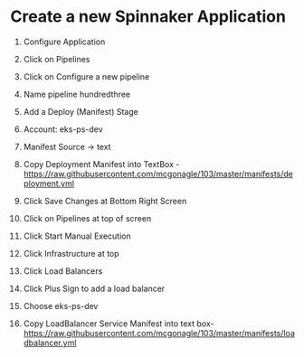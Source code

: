 # Create a new Spinnaker Application
 

1.	Configure Application
 

2.	Click on Pipelines
3.	Click on Configure a new pipeline
4.	Name pipeline hundredthree
5.	Add a Deploy (Manifest) Stage
6.	Account: eks-ps-dev
7.	Manifest Source → text
8.	Copy Deployment Manifest into TextBox - https://raw.githubusercontent.com/mcgonagle/103/master/manifests/deployment.yml
9.	Click Save Changes at Bottom Right Screen
10.	Click on Pipelines at top of screen
11.	Click Start Manual Execution
12.	Click Infrastructure at top 
13.	Click Load Balancers
14.	Click Plus Sign to add a load balancer
15.	Choose eks-ps-dev
16.	Copy LoadBalancer Service Manifest into text box- 
https://raw.githubusercontent.com/mcgonagle/103/master/manifests/loadbalancer.yml
